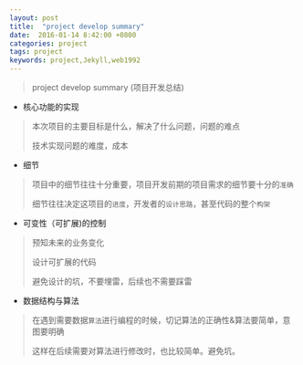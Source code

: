 ```yaml
---
layout: post
title:  "project develop summary"
date:  2016-01-14 8:42:00 +0800
categories: project
tags: project
keywords: project,Jekyll,web1992
---
```



> project develop summary (项目开发总结)
> 

<!--more-->

-  核心功能的实现

> 本次项目的主要目标是什么，解决了什么问题，问题的难点
> 
> 技术实现问题的难度，成本
>

-  细节

> 项目中的细节往往十分重要，项目开发前期的项目需求的细节要十分的`准确`
> 
> 细节往往决定这项目的`进度`，开发者的`设计思路`，甚至代码的整个`构架`
>

- 可变性（可扩展)的控制

> 预知未来的业务变化
>
> 设计可扩展的代码
>
> 避免设计的坑，不要埋雷，后续也不需要踩雷
>

- 数据结构与算法

> 在遇到需要数据`算法`进行编程的时候，切记算法的正确性&算法要简单，意图要明确
>
> 这样在后续需要对算法进行修改时，也比较简单。避免坑。

